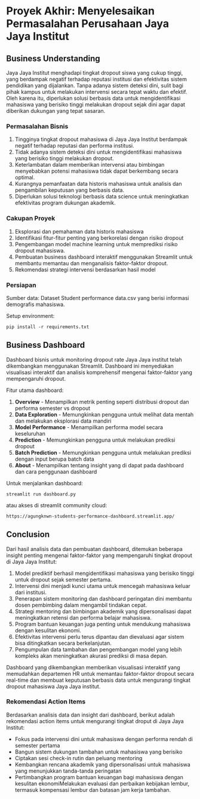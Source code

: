 # Proyek Akhir: Menyelesaikan Permasalahan Perusahaan Jaya Jaya Institut

## Business Understanding

Jaya Jaya Institut menghadapi tingkat dropout siswa yang cukup tinggi, yang berdampak negatif terhadap reputasi institusi dan efektivitas sistem pendidikan yang dijalankan. Tanpa adanya sistem deteksi dini, sulit bagi pihak kampus untuk melakukan intervensi secara tepat waktu dan efektif. Oleh karena itu, diperlukan solusi berbasis data untuk mengidentifikasi mahasiswa yang berisiko tinggi melakukan dropout sejak dini agar dapat diberikan dukungan yang tepat sasaran.

### Permasalahan Bisnis

1. Tingginya tingkat dropout mahasiswa di Jaya Jaya Institut berdampak negatif terhadap reputasi dan performa institusi.
2. Tidak adanya sistem deteksi dini untuk mengidentifikasi mahasiswa yang berisiko tinggi melakukan dropout.
3. Keterlambatan dalam memberikan intervensi atau bimbingan menyebabkan potensi mahasiswa tidak dapat berkembang secara optimal.
4. Kurangnya pemanfaatan data historis mahasiswa untuk analisis dan pengambilan keputusan yang berbasis data.
5. Diperlukan solusi teknologi berbasis data science untuk meningkatkan efektivitas program dukungan akademik.

### Cakupan Proyek

1. Eksplorasi dan pemahaman data historis mahasiswa
2. Identifikasi fitur-fitur penting yang berkorelasi dengan risiko dropout
2. Pengembangan model machine learning untuk memprediksi risiko dropout mahasiswa.
3. Pembuatan business dashboard interaktif menggunakan Streamlit untuk membantu memantau dan menganalisis faktor-faktor dropout.
4. Rekomendasi strategi intervensi berdasarkan hasil model

### Persiapan

Sumber data: Dataset Student performance data.csv yang berisi informasi demografis mahasiswa.

Setup environment:

```
pip install -r requirements.txt
```

## Business Dashboard

Dashboard bisnis untuk monitoring dropout rate Jaya Jaya institut telah dikembangkan menggunakan Streamlit. Dashboard ini menyediakan visualisasi interaktif dan analisis komprehensif mengenai faktor-faktor yang mempengaruhi dropout.

Fitur utama dashboard:

1. **Overview** - Menampilkan metrik penting seperti distribusi dropout dan performa semester vs dropout
2. **Data Exploration** - Memungkinkan pengguna untuk melihat data mentah dan melakukan eksplorasi data mandiri
3. **Model Performance** - Menampilkan performa model secara keseluruhan
4. **Prediction** - Memungkinkan pengguna untuk melakukan prediksi dropout
5. **Batch Prediction** - Memungkinkan pengguna untuk melakukan prediksi dengan input berupa batch data
6. **About** - Menampilkan tentang insight yang di dapat pada dashboard dan cara penggunaan dashboard

Untuk menjalankan dashboard:
```
streamlit run dashboard.py
```
atau akses di streamlit community cloud:
```
https://agungknwn-students-performance-dashboard.streamlit.app/
```

## Conclusion

Dari hasil analisis data dan pembuatan dashboard, ditemukan beberapa insight penting mengenai faktor-faktor yang mempengaruhi tingkat dropout di Jaya Jaya Institut:

1. Model prediktif berhasil mengidentifikasi mahasiswa yang berisiko tinggi untuk dropout sejak semester pertama.
2. Intervensi dini menjadi kunci utama untuk mencegah mahasiswa keluar dari institusi.
3. Penerapan sistem monitoring dan dashboard peringatan dini membantu dosen pembimbing dalam mengambil tindakan cepat.
4. Strategi mentoring dan bimbingan akademik yang dipersonalisasi dapat meningkatkan retensi dan performa belajar mahasiswa.
5. Program bantuan keuangan juga penting untuk mendukung mahasiswa dengan kesulitan ekonomi.
6. Efektivitas intervensi perlu terus dipantau dan dievaluasi agar sistem bisa ditingkatkan secara berkelanjutan.
7. Pengumpulan data tambahan dan pengembangan model yang lebih kompleks akan meningkatkan akurasi prediksi di masa depan.

Dashboard yang dikembangkan memberikan visualisasi interaktif yang memudahkan departemen HR untuk memantau faktor-faktor dropout secara real-time dan membuat keputusan berbasis data untuk mengurangi tingkat dropout mahasiswa Jaya Jaya institut.

### Rekomendasi Action Items

Berdasarkan analisis data dan insight dari dashboard, berikut adalah rekomendasi action items untuk mengurangi tingkat droput di Jaya Jaya Institut:

- Fokus pada intervensi dini untuk mahasiswa dengan performa rendah di semester pertama
- Bangun sistem dukungan tambahan untuk mahasiswa yang berisiko
- Ciptakan sesi check-in rutin dan peluang mentoring
- Kembangkan rencana akademik yang dipersonalisasi untuk mahasiswa yang menunjukkan tanda-tanda peringatan
- Pertimbangkan program bantuan keuangan bagi mahasiswa dengan kesulitan ekonomiMelakukan evaluasi dan perbaikan kebijakan lembur, termasuk kompensasi lembur dan batasan jam kerja tambahan.
